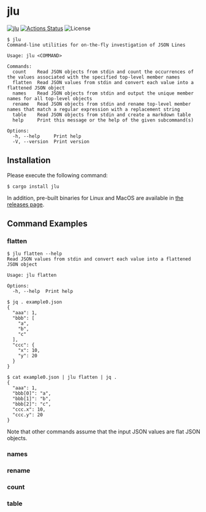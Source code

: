jlu
===

[![jlu](https://img.shields.io/crates/v/jlu.svg)](https://crates.io/crates/jlu)
[![Actions Status](https://github.com/sile/jlu/workflows/CI/badge.svg)](https://github.com/sile/jlu/actions)
![License](https://img.shields.io/crates/l/jlu)

```console
$ jlu
Command-line utilities for on-the-fly investigation of JSON Lines

Usage: jlu <COMMAND>

Commands:
  count    Read JSON objects from stdin and count the occurrences of the values associated with the specified top-level member names
  flatten  Read JSON values from stdin and convert each value into a flattened JSON object
  names    Read JSON objects from stdin and output the unique member names for all top-level objects
  rename   Read JSON objects from stdin and rename top-level member names that match a regular expression with a replacement string
  table    Read JSON objects from stdin and create a markdown table
  help     Print this message or the help of the given subcommand(s)

Options:
  -h, --help     Print help
  -V, --version  Print version
```

Installation
------------

Please execute the following command:
```console
$ cargo install jlu
```

In addition, pre-built binaries for Linux and MacOS are available in [the releases page](https://github.com/sile/jlu/releases).

Command Examples
----------------

### flatten

```console
$ jlu flatten --help
Read JSON values from stdin and convert each value into a flattened JSON object

Usage: jlu flatten

Options:
  -h, --help  Print help

$ jq . example0.json
{
  "aaa": 1,
  "bbb": [
    "a",
    "b",
    "c"
  ],
  "ccc": {
    "x": 10,
    "y": 20
  }
}

$ cat example0.json | jlu flatten | jq .
{
  "aaa": 1,
  "bbb[0]": "a",
  "bbb[1]": "b",
  "bbb[2]": "c",
  "ccc.x": 10,
  "ccc.y": 20
}
```

Note that other commands assume that the input JSON values are flat JSON objects.

### names

### rename

### count

### table
